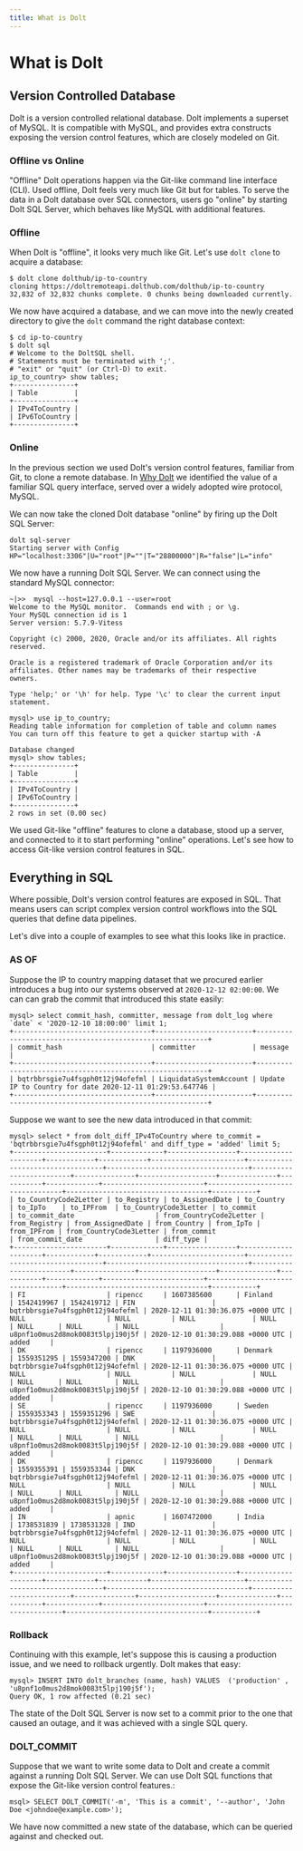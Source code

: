 ```yaml
---
title: What is Dolt
---
```


# What is Dolt

## Version Controlled Database

Dolt is a version controlled relational database. Dolt implements a superset of MySQL. It is compatible with MySQL, and provides extra constructs exposing the version control features, which are closely modeled on Git.

### Offline vs Online

"Offline" Dolt operations happen via the Git-like command line interface \(CLI\). Used offline, Dolt feels very much like Git but for tables. To serve the data in a Dolt database over SQL connectors, users go "online" by starting Dolt SQL Server, which behaves like MySQL with additional features.

### Offline

When Dolt is "offline", it looks very much like Git. Let's use `dolt clone` to acquire a database:

```text
$ dolt clone dolthub/ip-to-country
cloning https://doltremoteapi.dolthub.com/dolthub/ip-to-country
32,832 of 32,832 chunks complete. 0 chunks being downloaded currently.
```

We now have acquired a database, and we can move into the newly created directory to give the `dolt` command the right database context:

```text
$ cd ip-to-country
$ dolt sql
# Welcome to the DoltSQL shell.
# Statements must be terminated with ';'.
# "exit" or "quit" (or Ctrl-D) to exit.
ip_to_country> show tables;
+---------------+
| Table         |
+---------------+
| IPv4ToCountry |
| IPv6ToCountry |
+---------------+
```

### Online

In the previous section we used Dolt's version control features, familiar from Git, to clone a remote database. In [Why Dolt](why-dolt/) we identified the value of a familiar SQL query interface, served over a widely adopted wire protocol, MySQL.

We can now take the cloned Dolt database "online" by firing up the Dolt SQL Server:

```text
dolt sql-server
Starting server with Config HP="localhost:3306"|U="root"|P=""|T="28800000"|R="false"|L="info"
```

We now have a running Dolt SQL Server. We can connect using the standard MySQL connector:

```text
~|>>  mysql --host=127.0.0.1 --user=root
Welcome to the MySQL monitor.  Commands end with ; or \g.
Your MySQL connection id is 1
Server version: 5.7.9-Vitess

Copyright (c) 2000, 2020, Oracle and/or its affiliates. All rights reserved.

Oracle is a registered trademark of Oracle Corporation and/or its
affiliates. Other names may be trademarks of their respective
owners.

Type 'help;' or '\h' for help. Type '\c' to clear the current input statement.

mysql> use ip_to_country;
Reading table information for completion of table and column names
You can turn off this feature to get a quicker startup with -A

Database changed
mysql> show tables;
+---------------+
| Table         |
+---------------+
| IPv4ToCountry |
| IPv6ToCountry |
+---------------+
2 rows in set (0.00 sec)
```

We used Git-like "offline" features to clone a database, stood up a server, and connected to it to start performing "online" operations. Let's see how to access Git-like version control features in SQL.

## Everything in SQL

Where possible, Dolt's version control features are exposed in SQL. That means users can script complex version control workflows into the SQL queries that define data pipelines.

Let's dive into a couple of examples to see what this looks like in practice.

### AS OF

Suppose the IP to country mapping dataset that we procured earlier introduces a bug into our systems observed at `2020-12-12 02:00:00`. We can can grab the commit that introduced this state easily:

```text
mysql> select commit_hash, committer, message from dolt_log where `date` < '2020-12-10 18:00:00' limit 1;
+----------------------------------+------------------------+----------------------------------------------------------+
| commit_hash                      | committer              | message                                                  |
+----------------------------------+------------------------+----------------------------------------------------------+
| bqtrbbrsgie7u4fsgph0t12j94ofefml | LiquidataSystemAccount | Update IP to Country for date 2020-12-11 01:29:53.647746 |
+----------------------------------+------------------------+----------------------------------------------------------+
```

Suppose we want to see the new data introduced in that commit:

```text
mysql> select * from dolt_diff_IPv4ToCountry where to_commit = 'bqtrbbrsgie7u4fsgph0t12j94ofefml' and diff_type = 'added' limit 5;
+-----------------------+-------------+-----------------+---------------------+------------+------------+-----------------------+----------------------------------+-----------------------------------+-------------------------+---------------+-------------------+--------------+-----------+-------------+-------------------------+----------------------------------+-----------------------------------+-----------+
| to_CountryCode2Letter | to_Registry | to_AssignedDate | to_Country          | to_IpTo    | to_IPFrom  | to_CountryCode3Letter | to_commit                        | to_commit_date                    | from_CountryCode2Letter | from_Registry | from_AssignedDate | from_Country | from_IpTo | from_IPFrom | from_CountryCode3Letter | from_commit                      | from_commit_date                  | diff_type |
+-----------------------+-------------+-----------------+---------------------+------------+------------+-----------------------+----------------------------------+-----------------------------------+-------------------------+---------------+-------------------+--------------+-----------+-------------+-------------------------+----------------------------------+-----------------------------------+-----------+
| FI                    | ripencc     | 1607385600      | Finland             | 1542419967 | 1542419712 | FIN                   | bqtrbbrsgie7u4fsgph0t12j94ofefml | 2020-12-11 01:30:36.075 +0000 UTC | NULL                    | NULL          | NULL              | NULL         | NULL      | NULL        | NULL                    | u8pnf1o0mus2d8mok0083t5lpj190j5f | 2020-12-10 01:30:29.088 +0000 UTC | added     |
| DK                    | ripencc     | 1197936000      | Denmark             | 1559351295 | 1559347200 | DNK                   | bqtrbbrsgie7u4fsgph0t12j94ofefml | 2020-12-11 01:30:36.075 +0000 UTC | NULL                    | NULL          | NULL              | NULL         | NULL      | NULL        | NULL                    | u8pnf1o0mus2d8mok0083t5lpj190j5f | 2020-12-10 01:30:29.088 +0000 UTC | added     |
| SE                    | ripencc     | 1197936000      | Sweden              | 1559353343 | 1559351296 | SWE                   | bqtrbbrsgie7u4fsgph0t12j94ofefml | 2020-12-11 01:30:36.075 +0000 UTC | NULL                    | NULL          | NULL              | NULL         | NULL      | NULL        | NULL                    | u8pnf1o0mus2d8mok0083t5lpj190j5f | 2020-12-10 01:30:29.088 +0000 UTC | added     |
| DK                    | ripencc     | 1197936000      | Denmark             | 1559355391 | 1559353344 | DNK                   | bqtrbbrsgie7u4fsgph0t12j94ofefml | 2020-12-11 01:30:36.075 +0000 UTC | NULL                    | NULL          | NULL              | NULL         | NULL      | NULL        | NULL                    | u8pnf1o0mus2d8mok0083t5lpj190j5f | 2020-12-10 01:30:29.088 +0000 UTC | added     |
| IN                    | apnic       | 1607472000      | India               | 1738531839 | 1738531328 | IND                   | bqtrbbrsgie7u4fsgph0t12j94ofefml | 2020-12-11 01:30:36.075 +0000 UTC | NULL                    | NULL          | NULL              | NULL         | NULL      | NULL        | NULL                    | u8pnf1o0mus2d8mok0083t5lpj190j5f | 2020-12-10 01:30:29.088 +0000 UTC | added     |
+-----------------------+-------------+-----------------+---------------------+------------+------------+-----------------------+----------------------------------+-----------------------------------+-------------------------+---------------+-------------------+--------------+-----------+-------------+-------------------------+----------------------------------+-----------------------------------+-----------+
```

### Rollback

Continuing with this example, let's suppose this is causing a production issue, and we need to rollback urgently. Dolt makes that easy:

```text
mysql> INSERT INTO dolt_branches (name, hash) VALUES  ('production' , 'u8pnf1o0mus2d8mok0083t5lpj190j5f');
Query OK, 1 row affected (0.21 sec)
```

The state of the Dolt SQL Server is now set to a commit prior to the one that caused an outage, and it was achieved with a single SQL query.

### DOLT\_COMMIT

Suppose that we want to write some data to Dolt and create a commit against a running Dolt SQL Server. We can use Dolt SQL functions that expose the Git-like version control features.:

```text
msql> SELECT DOLT_COMMIT('-m', 'This is a commit', '--author', 'John Doe <johndoe@example.com>');
```

We have now committed a new state of the database, which can be queried against and checked out.

